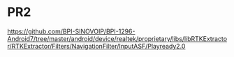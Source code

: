 # PR2

https://github.com/BPI-SINOVOIP/BPI-1296-Android7/tree/master/android/device/realtek/proprietary/libs/libRTKExtractor/RTKExtractor/Filters/NavigationFilter/InputASF/Playready2.0
